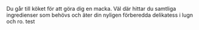 Du går till köket för att göra dig en macka. Väl där hittar du 
samtliga ingredienser som behövs och äter din nyligen förberedda 
delikatess i lugn och ro.
test
